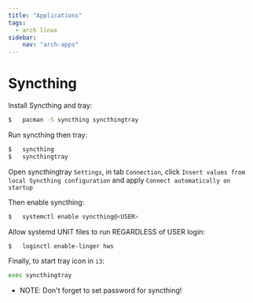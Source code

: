 ```yaml
---
title: "Applications"
tags:
  - arch linux
sidebar:
    nav: "arch-apps"
---
```


# Syncthing

Install Syncthing and tray:
```sh
$   pacman -S syncthing syncthingtray
```

Run syncthing then tray:
```sh
$   syncthing
$   syncthingtray
```

Open syncthingtray `Settings`, in tab `Connection`, click `Insert values from local Syncthing configuration` and apply `Connect automatically on startup`

Then enable syncthing:
```sh
$   systemctl enable syncthing@<USER>
```

Allow systemd UNIT files to run REGARDLESS of USER login:
```sh
$   loginctl enable-linger hws
```

Finally, to start tray icon in `i3`:
```sh
exec syncthingtray
```

* NOTE: Don't forget to set password for syncthing!
